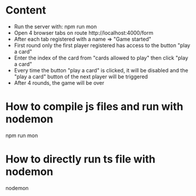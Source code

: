 # Content
* Run the server with: npm run mon
* Open 4 browser tabs on route http://localhost:4000/form
* After each tab registered with a name => "Game started"
* First round only the first player registered has access to the button "play a card"
* Enter the index of the card from "cards allowed to play" then click "play a card"
* Every time the button "play a card" is clicked, it will be disabled and the "play a card" button of the next player will be triggered
* After 4 rounds, the game will be over

# How to compile js files and run with nodemon
npm run mon

# How to directly run ts file with nodemon
nodemon

